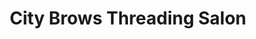 ---
title: "City Brows Threading Salon"
url: /new-york/city-brows-threading-salon/
shop: Kosmetik
---